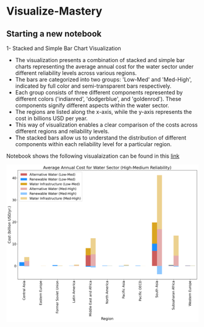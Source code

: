 # Visualize-Mastery

## Starting a new notebook

1- Stacked and Simple Bar Chart Visualization

- The visualization presents a combination of stacked and simple bar charts representing the average annual cost for the water sector under different reliability levels across various regions.
- The bars are categorized into two groups: 'Low-Med' and 'Med-High', indicated by full color and semi-transparent bars respectively.
- Each group consists of three different components represented by different colors ('indianred', 'dodgerblue', and 'goldenrod'). These components signify different aspects within the water sector.
- The regions are listed along the x-axis, while the y-axis represents the cost in billions USD per year.
- This way of visualization enables a clear comparison of the costs across different regions and reliability levels.
- The stacked bars allow us to understand the distribution of different components within each reliability level for a particular region.

Notebook shows the following visualaization can be found in this [link](https://github.com/aarishmaqsood/Visualize-Mastery/blob/main/Notebooks/Combo%20of%20Simple%20and%20Stacked%20bar%20plot.ipynb)

![combo_of_simple_and_stacked_bar.png](/Images/combo_of_simple_and_stacked_bar.png)

